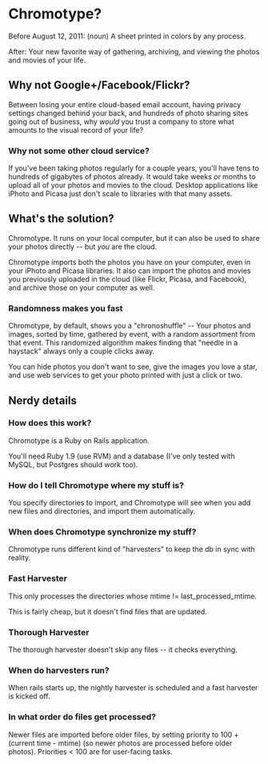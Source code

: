 # Chromotype? #

Before August 12, 2011: (noun) A sheet printed in colors by any process.

After: Your new favorite way of gathering, archiving, and viewing the photos and movies of your life.

## Why not Google+/Facebook/Flickr?

Between losing your entire cloud-based email account, having privacy
settings changed behind your back, and hundreds of photo sharing sites
going out of business, why *would* you trust a company to store what
amounts to the visual record of your life?

### Why not some other cloud service?

If you've been taking photos regularly for a couple years, you'll have
tens to hundreds of gigabytes of photos already. It would take weeks
or months to upload all of your photos and movies to the
cloud. Desktop applications like iPhoto and Picasa just don't scale to
libraries with that many assets.

## What's the solution?

Chromotype. It runs on your local computer, but it can also be used to
share your photos directly -- but *you* are the cloud.

Chromotype imports both the photos you have on your computer, even in
your iPhoto and Picasa libraries. It also can import the photos and
movies you previously uploaded in the cloud (like Flickr, Picasa, and
Facebook), and archive those on your computer as well.

### Randomness makes you fast
 
Chromotype, by default, shows you a "chronoshuffle" -- Your photos and
images, sorted by time, gathered by event, with a random assortment
from that event. This randomized algorithm makes finding that "needle
in a haystack" always only a couple clicks away.

You can hide photos you don't want to see, give the images you love a
star, and use web services to get your photo printed with just a click
or two.

## Nerdy details

### How does this work?

Chromotype is a Ruby on Rails application.

You'll need Ruby 1.9 (use RVM) and a database (I've only tested with
MySQL, but Postgres should work too).

### How do I tell Chromotype where my stuff is?

You specify directories to import, and Chromotype will see when
you add new files and directories, and import them automatically.

### When does Chromotype synchronize my stuff?

Chromotype runs different kind of "harvesters" to keep the db in
sync with reality.

### Fast Harvester

This only processes the directories whose mtime != last_processed_mtime.

This is fairly cheap, but it doesn't find files that are updated.

### Thorough Harvester

The thorough harvester doesn't skip any files -- it checks everything.

### When do harvesters run?

When rails starts up, the nightly harvester is scheduled and a fast
harvester is kicked off.

### In what order do files get processed?

Newer files are imported before older files, by setting priority to
100 + (current time - mtime) (so newer photos are processed before
older photos). Priorities < 100 are for user-facing tasks.